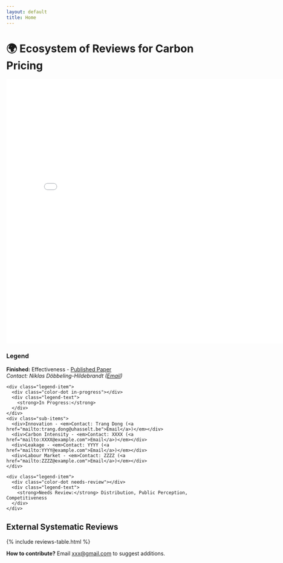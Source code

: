```yaml
---
layout: default
title: Home
---
```


<div class="header-container">
  <h1>🌍 Ecosystem of Reviews for Carbon Pricing</h1>
</div>

<div class="content-wrapper">
  <!-- Interactive Graph Section -->
  <div class="graph-container">
    <iframe src="/ecosystem-reviews/carbon_pricing_graph.html" width="800" height="700" style="border:none;"></iframe>
  </div>

  <!-- Legend Section -->
  <div class="legend-box">
    <h3>Legend</h3>
    <div class="legend-item">
      <div class="color-dot finished"></div>
      <div class="legend-text">
        <strong>Finished:</strong> Effectiveness -  
        <a href="https://www.nature.com/articles/s41467-024-48512-w" target="_blank">Published Paper</a><br>
        <em>Contact: Niklas Döbbeling-Hildebrandt (<a href="mailto:niklas.doebbeling-hildebrandt@pik-potsdam.de">Email</a>)</em>
      </div>
    </div>

    <div class="legend-item">
      <div class="color-dot in-progress"></div>
      <div class="legend-text">
        <strong>In Progress:</strong>
      </div>
    </div>
    <div class="sub-items">
      <div>Innovation - <em>Contact: Trang Dong (<a href="mailto:trang.dong@uhasselt.be">Email</a>)</em></div>
      <div>Carbon Intensity - <em>Contact: XXXX (<a href="mailto:XXXX@example.com">Email</a>)</em></div>
      <div>Leakage - <em>Contact: YYYY (<a href="mailto:YYYY@example.com">Email</a>)</em></div>
      <div>Labour Market - <em>Contact: ZZZZ (<a href="mailto:ZZZZ@example.com">Email</a>)</em></div>
    </div>

    <div class="legend-item">
      <div class="color-dot needs-review"></div>
      <div class="legend-text">
        <strong>Needs Review:</strong> Distribution, Public Perception, Competitiveness
      </div>
    </div>
  </div>

  <!-- External Reviews Table -->
  <div class="table-container">
    <h2>External Systematic Reviews</h2>
    {% include reviews-table.html %}
    <p class="contribute-note">
      <strong>How to contribute?</strong>  
      Email <a href="mailto:xxx@gmail.com">xxx@gmail.com</a> to suggest additions.
    </p>
  </div>
</div>
